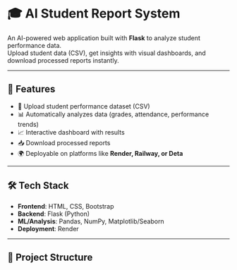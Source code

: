 # 🎓 AI Student Report System  

An AI-powered web application built with **Flask** to analyze student performance data.  
Upload student data (CSV), get insights with visual dashboards, and download processed reports instantly.  

---

## 🚀 Features
- 📂 Upload student performance dataset (CSV)
- 📊 Automatically analyzes data (grades, attendance, performance trends)
- 📈 Interactive dashboard with results
- 📥 Download processed reports
- 🌍 Deployable on platforms like **Render, Railway, or Deta**

---

## 🛠️ Tech Stack
- **Frontend**: HTML, CSS, Bootstrap
- **Backend**: Flask (Python)
- **ML/Analysis**: Pandas, NumPy, Matplotlib/Seaborn
- **Deployment**: Render 

---

## 📂 Project Structure
